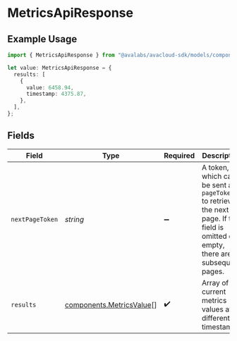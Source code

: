 # MetricsApiResponse

## Example Usage

```typescript
import { MetricsApiResponse } from "@avalabs/avacloud-sdk/models/components";

let value: MetricsApiResponse = {
  results: [
    {
      value: 6458.94,
      timestamp: 4375.87,
    },
  ],
};
```

## Fields

| Field                                                                                                                                  | Type                                                                                                                                   | Required                                                                                                                               | Description                                                                                                                            |
| -------------------------------------------------------------------------------------------------------------------------------------- | -------------------------------------------------------------------------------------------------------------------------------------- | -------------------------------------------------------------------------------------------------------------------------------------- | -------------------------------------------------------------------------------------------------------------------------------------- |
| `nextPageToken`                                                                                                                        | *string*                                                                                                                               | :heavy_minus_sign:                                                                                                                     | A token, which can be sent as `pageToken` to retrieve the next page. If this field is omitted or empty, there are no subsequent pages. |
| `results`                                                                                                                              | [components.MetricsValue](../../models/components/metricsvalue.md)[]                                                                   | :heavy_check_mark:                                                                                                                     | Array of current metrics values at different timestamps.                                                                               |